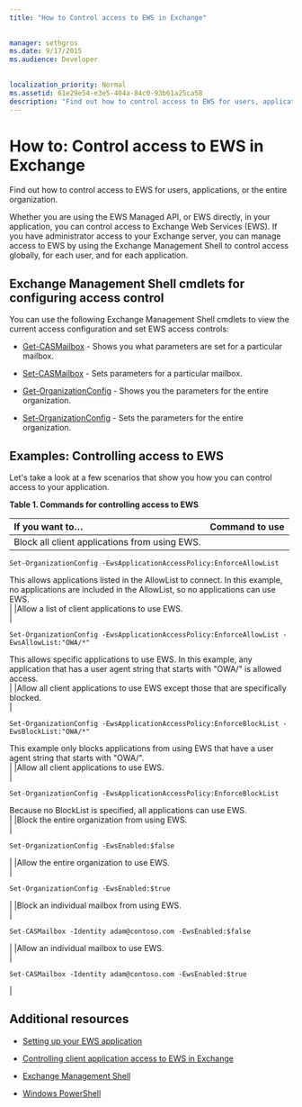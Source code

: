 ```yaml
---
title: "How to Control access to EWS in Exchange"
 
 
manager: sethgros
ms.date: 9/17/2015
ms.audience: Developer
 
 
localization_priority: Normal
ms.assetid: 61e29e54-e3e5-404a-84c0-93b61a25ca58
description: "Find out how to control access to EWS for users, applications, or the entire organization."
---
```


# How to: Control access to EWS in Exchange

Find out how to control access to EWS for users, applications, or the entire organization.
  
Whether you are using the EWS Managed API, or EWS directly, in your application, you can control access to Exchange Web Services (EWS). If you have administrator access to your Exchange server, you can manage access to EWS by using the Exchange Management Shell to control access globally, for each user, and for each application.
  
## Exchange Management Shell cmdlets for configuring access control
<a name="bk_Cmdlets"> </a>

You can use the following Exchange Management Shell cmdlets to view the current access configuration and set EWS access controls:
  
- [Get-CASMailbox](http://technet.microsoft.com/en-us/library/bb124754.aspx) - Shows you what parameters are set for a particular mailbox. 
    
- [Set-CASMailbox](http://technet.microsoft.com/en-us/library/bb125264.aspx) - Sets parameters for a particular mailbox. 
    
- [Get-OrganizationConfig](http://technet.microsoft.com/en-us/library/aa997571.aspx) - Shows you the parameters for the entire organization. 
    
- [Set-OrganizationConfig](http://technet.microsoft.com/en-us/library/aa997443.aspx) - Sets the parameters for the entire organization. 
    
## Examples: Controlling access to EWS
<a name="bk_Examples"> </a>

Let's take a look at a few scenarios that show you how you can control access to your application.
  
**Table 1. Commands for controlling access to EWS**

|**If you want to…**|**Command to use**|
|:-----|:-----|
|Block all client applications from using EWS.  <br/> |
```
Set-OrganizationConfig -EwsApplicationAccessPolicy:EnforceAllowList
```

This allows applications listed in the AllowList to connect. In this example, no applications are included in the AllowList, so no applications can use EWS.  <br/> |
|Allow a list of client applications to use EWS.  <br/> |
```
Set-OrganizationConfig -EwsApplicationAccessPolicy:EnforceAllowList -EwsAllowList:"OWA/*"
```

This allows specific applications to use EWS. In this example, any application that has a user agent string that starts with "OWA/" is allowed access.  <br/> |
|Allow all client applications to use EWS except those that are specifically blocked.  <br/> |
```
Set-OrganizationConfig -EwsApplicationAccessPolicy:EnforceBlockList -EwsBlockList:"OWA/*"
```

This example only blocks applications from using EWS that have a user agent string that starts with "OWA/".  <br/> |
|Allow all client applications to use EWS.  <br/> |
```
Set-OrganizationConfig -EwsApplicationAccessPolicy:EnforceBlockList
```

Because no BlockList is specified, all applications can use EWS.  <br/> |
|Block the entire organization from using EWS.  <br/> |
```
Set-OrganizationConfig -EwsEnabled:$false
```

|
|Allow the entire organization to use EWS.  <br/> |
```
Set-OrganizationConfig -EwsEnabled:$true
```

|
|Block an individual mailbox from using EWS.  <br/> |
```
Set-CASMailbox -Identity adam@contoso.com -EwsEnabled:$false
```

|
|Allow an individual mailbox to use EWS.  <br/> |
```
Set-CASMailbox -Identity adam@contoso.com -EwsEnabled:$true
```

|
   
## Additional resources
<a name="bk_addresources"> </a>

- [Setting up your EWS application](setting-up-your-ews-application.md)
    
- [Controlling client application access to EWS in Exchange](controlling-client-application-access-to-ews-in-exchange.md)
    
- [Exchange Management Shell](http://technet.microsoft.com/en-us/library/aa998267.aspx)
    
- [Windows PowerShell](http://msdn.microsoft.com/en-us/library/dd835506%28v=vs.85%29.aspx)
    

